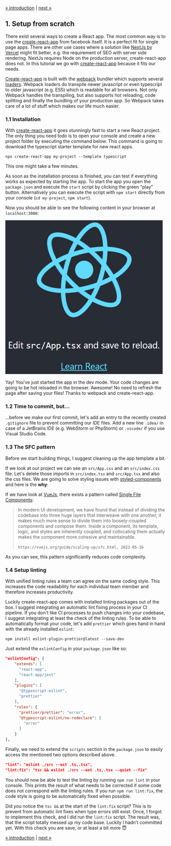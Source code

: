 [« introduction](README.md) | [next »](02-authentication.md)

## 1. Setup from scratch

There exist several ways to create a React app. 
The most common way is to use the [create-react-app](https://reactjs.org/docs/create-a-new-react-app.html) from facebook itself.
It is a perfect fit for single page apps. 
There are other use cases where a solution like [NextJs by Vercel](https://nextjs.org/learn/basics/create-nextjs-app/setup) might fit better,
e.g. the requirement of SEO with server side rendering. NextJs requires Node on the production server, create-react-app does not.
In this tutorial we go with [create-react-app](https://reactjs.org/docs/create-a-new-react-app.html) because it fits our needs.

[Create-react-app](https://reactjs.org/docs/create-a-new-react-app.html) is built with the [webpack](https://webpack.js.org/)
bundler which supports several [loaders](https://webpack.js.org/loaders/).
Webpack loaders do transpile newer javascript or even typescript to older javascript (e.g. ES5)
which is readable for all browsers.
Not only Webpack handles the transpiling, but also supports hot reloading, code splitting and finally the bundling of your
production app. So Webpack takes care of a lot of stuff which makes our life much easier.

### 1.1 Installation
With [create-react-app](https://create-react-app.dev) it goes stunningly fast to start a new React project.
The only thing you need todo is to open your console and create a new project folder by executing the command below.
This command is going to download the typescript starter template for new react apps.

```console
npx create-react-app my-project --template typescript
```
This one might take a few minutes.

As soon as the installation process is finished, you can test if everything works as expected by starting the app.
To start the app you open the `package.json` and execute the `start` script by clicking the green "play" button.
Alternatively you can execute the script with `npm start` directly from your console (`cd my-project`, `npm start`).

Now you should be able to see the following content in your browser at `localhost:3000`:

![CreateReactApp :: Start Page](docs/01-01-start-page.png "CreateReactApp :: Start Page")

Yay! You've just started the app in the dev mode.
Your code changes are going to be hot reloaded in the browser.
Awesome! No need to refresh the page after saving your files!
Thanks to webpack and create-react-app.

### 1.2 Time to commit, but...
...before we make our first commit, let's add an entry to the recently created `.gitignore` file to prevent committing our
IDE files. Add a new line `.idea/` in case of a JetBrains IDE (e.g. WebStorm or PhpStorm) or
`.vscode/` if you use Visual Studio Code.

### 1.3 The SFC pattern
Before we start building things, I suggest cleaning up the app template a bit.

If we look at our project we can see an `src/App.css` and an `src/index.css` file.
Let's delete those imports in `src/index.tsx` and `src/App.tsx` and also the css files.
We are going to solve styling issues with [styled-components](https://styled-components.com/) and here is the **why**:

If we have look at [VueJs](https://vuejs.org), there exists a pattern called [Single File Components](https://vuejs.org/guide/scaling-up/sfc.html):

> In modern UI development, we have found that instead of dividing the codebase into three huge layers
> that interweave with one another, it makes much more sense to divide them into loosely-coupled components
> and compose them.
> Inside a component, its template, logic, and styles are inherently coupled, and collocating them actually
> makes the component more cohesive and maintainable.
>
> `https://vuejs.org/guide/scaling-up/sfc.html, 2022-05-16`

As you can see, this pattern significantly reduces code complexity.

### 1.4 Setup linting
With unified linting rules a team can agree on the same coding style.
This increases the code readability for each individual team member and therefore increases productivity.

Luckily create-react-app comes with installed linting packages out of the box.
I suggest integrating an automatic lint fixing process in your CI pipeline.
If you don't like CI processes to push changes into your codebase,
I suggest integrating at least the check of the linting rules.
To be able to automatically format your code, let's add `prettier`
which goes hand in hand with the already installed `eslint`:

```
npm install eslint-plugin-prettier@latest --save-dev
```

Just extend the `eslintConfig` in your `package.json` like so:
```json
"eslintConfig": {
    "extends": [
      "react-app",
      "react-app/jest"
    ],
    "plugins": [
      "@typescript-eslint",
      "prettier"
    ],
    "rules": {
      "prettier/prettier": "error",
      "@typescript-eslint/no-redeclare": [
        "error"
      ]
    }
},
```

Finally, we need to extend the `scripts` section in the `package.json` to easily access
the mentioned two options described above.

```json
"lint": "eslint ./src --ext .ts,.tsx",
"lint:fix": "tsc && eslint ./src --ext .ts,.tsx --quiet --fix"
```

You should now be able to test the linting by running `npm run lint` in your console.
This prints the result of what needs to be corrected if some code does not correspond with the linting rules.
If you run `npm run lint:fix`, the code style is going to be automatically fixed when possible.

Did you notice the `tsc &&` at the start of the `lint:fix` script?
This is to prevent from automatic lint fixes when type errors still exist.
Once, I forgot to implement this check, and I did run the `lint:fix` script.
The result was, that the script totally messed up my code base.
Luckily I hadn't committed yet. With this check you are save, or at least a bit more :innocent:

[« introduction](README.md) | [next »](02-authentication.md)